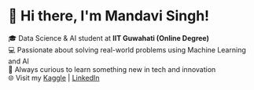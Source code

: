 # 👋 Hi there, I'm Mandavi Singh!

🎓 Data Science & AI student at **IIT Guwahati (Online Degree)**    
💻 Passionate about solving real-world problems using Machine Learning and AI  
🧠 Always curious to learn something new in tech and innovation  
🌐 Visit my [Kaggle](https://www.kaggle.com/mandavisingh) | [LinkedIn](https://www.linkedin.com/in/mandaviofficial)
